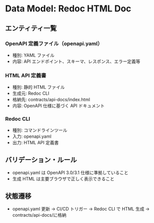 # Data Model: Redoc HTML Doc

## エンティティ一覧

### OpenAPI 定義ファイル（openapi.yaml）

- 種別: YAML ファイル
- 内容: API エンドポイント、スキーマ、レスポンス、エラー定義等

### HTML API 定義書

- 種別: 静的 HTML ファイル
- 生成元: Redoc CLI
- 格納先: contracts/api-docs/index.html
- 内容: OpenAPI 仕様に基づく API ドキュメント

### Redoc CLI

- 種別: コマンドラインツール
- 入力: openapi.yaml
- 出力: HTML API 定義書

## バリデーション・ルール

- openapi.yaml は OpenAPI 3.0/3.1 仕様に準拠していること
- 生成 HTML は主要ブラウザで正しく表示できること

## 状態遷移

- openapi.yaml 更新 → CI/CD トリガー → Redoc CLI で HTML 生成 → contracts/api-docs/に格納
